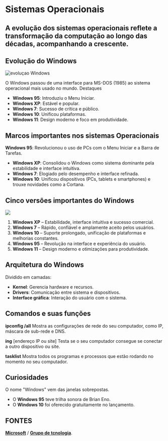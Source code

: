 
# Sistemas Operacionais
## A evolução dos sistemas operacionais reflete a transformação da computação ao longo das décadas, acompanhando a crescente.


## Evolução do Windows 
![evoluçao Windows](https://preview.redd.it/kdug5qc6qxx01.jpg?auto=webp&s=5b6f0a811e257f3b50cb4194e51e51f6711f8197)

O Windows passou de uma interface para MS-DOS (1985) ao sistema operacional mais usado no mundo. Destaques
- **Windows 95**: Introduziu o Menu Iniciar.  
- **Windows XP**: Estável e popular.  
- **Windows 7**: Sucesso de crítica e público.  
- **Windows 10**: Unificou plataformas.  
- **Windows 11**: Design moderno e foco em produtividade.


## Marcos importantes nos sistemas Operacionais 
**Windows 95**: Revolucionou o uso de PCs com o Menu Iniciar e a Barra de Tarefas.  
- **Windows XP**: Consolidou o Windows como sistema dominante pela estabilidade e interface intuitiva.  
- **Windows 7**: Elogiado pelo desempenho e interface refinada.  
- **Windows 10**: Unificou dispositivos (PCs, tablets e smartphones) e trouxe novidades como a Cortana.

## Cinco versões importantes do Windows
![]((https://preview.redd.it/kdug5qc6qxx01.jpg?auto=webp&s=5b6f0a811e257f3b50cb4194e51e51f6711f8197))
1. **Windows XP** – Estabilidade, interface intuitiva e sucesso comercial.  
2. **Windows 7** – Rápido, confiável e amplamente aceito pelos usuários.  
3. **Windows 10** – Suporte prolongado, unificação de plataformas e melhorias constantes.  
4. **Windows 95** – Revolução na interface e experiência do usuário.  
5. **Windows 11** – Design moderno e otimizações para produtividade.
   
## Arquitetura do Windows 
Dividido em camadas:  
- **Kernel**: Gerencia hardware e recursos.  
- **Drivers**: Comunicação entre sistema e dispositivos.  
- **Interface gráfica**: Interação do usuário com o sistema.  

## Comandos e suas funções
**ipconfig /all**
Mostra as configurações de rede do seu computador, como IP, máscara de sub-rede e DNS.

**ing**
[endereço IP ou site]
Testa se o seu computador consegue se conectar a outro dispositivo ou site.

**tasklist**
Mostra todos os programas e processos que estão rodando no momento no seu computador.

## Curiosidades 

O nome "Windows" vem das janelas sobrepostas.  
- O **Windows 95** teve trilha sonora de Brian Eno.  
- O **Windows 10** foi oferecido gratuitamente no lançamento.  

 ## FONTES
[**Microsoft**](https://learn.microsoft.com/pt-br/windows-hardware/drivers/network/windows-network-architecture-and-the-osi-model) /
[**Grupo de tcnologia**](https://grupolidertecnologia.com.br/noticias/evolucao-do-windows).




